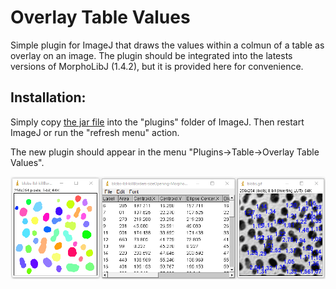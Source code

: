 # Overlay Table Values

Simple plugin for ImageJ that draws the values within a colmun of a table as overlay on an image. The plugin should be integrated into the latests versions of MorphoLibJ (1.4.2), but it is provided here for convenience.

Installation:
---

Simply copy [the jar file](https://github.com/ijtools/Overlay_Table_Values/releases/download/v0.1/Overlay_Column_Values.jar) into the "plugins" folder of ImageJ.
Then restart ImageJ or run the "refresh menu" action.

The new plugin should appear in the menu "Plugins->Table->Overlay Table Values".

![demo image](demo_overlay_table_values.png "Demo Image")

